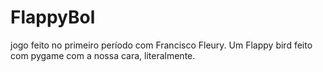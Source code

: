 # FlappyBol
jogo feito no primeiro período com Francisco Fleury. Um Flappy bird feito com pygame com a nossa cara, literalmente.
